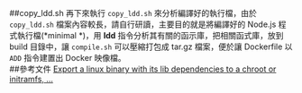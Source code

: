 ##copy_ldd.sh 
再下來執行 `copy_ldd.sh` 來分析編譯好的執行檔，由於 `copy_ldd.sh` 檔案內容較長，請自行研讀，主要目的就是將編譯好的 Node.js 程式執行檔(*minimal *)，用 **ldd** 指令分析其有關的函示庫，把相關函式庫，放到 build 目錄中，讓 `compile.sh` 可以壓縮打包成 tar.gz 檔案，便於讓 Dockerfile 以 `ADD` 指令建置出 Docker 映像檔。  
##參考文件 
[Export a linux binary with its lib dependencies to a chroot or initramfs, …](http://www.metashock.de/2012/11/export-binary-with-lib-dependencies/)